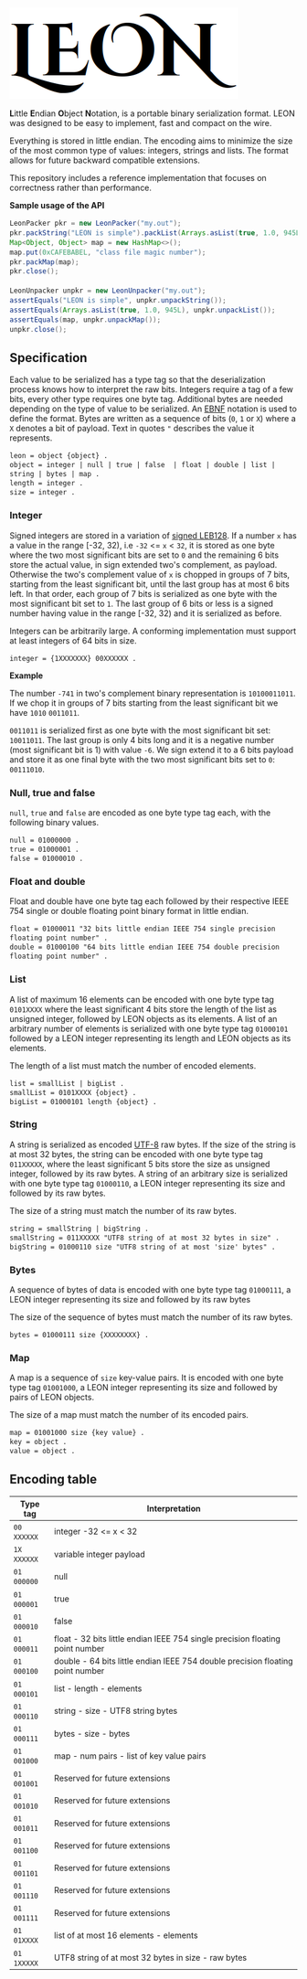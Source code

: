 ![LEON](https://github.com/lboasso/LEON/blob/main/LEON.png "**L**ittle **E**ndian **O**bject **N**otation")

**L**ittle **E**ndian **O**bject **N**otation, is a portable binary
serialization format. LEON was designed to be easy to implement, fast and
compact on the wire.

Everything is stored in little endian. The encoding aims to minimize the size
of the most common type of values: integers, strings and lists.
The format allows for future backward compatible extensions.

This repository includes a reference implementation that focuses on correctness
rather than performance.

**Sample usage of the API**

```Java
LeonPacker pkr = new LeonPacker("my.out");
pkr.packString("LEON is simple").packList(Arrays.asList(true, 1.0, 945L));
Map<Object, Object> map = new HashMap<>();
map.put(0xCAFEBABEL, "class file magic number");
pkr.packMap(map);
pkr.close();

LeonUnpacker unpkr = new LeonUnpacker("my.out");
assertEquals("LEON is simple", unpkr.unpackString());
assertEquals(Arrays.asList(true, 1.0, 945L), unpkr.unpackList());
assertEquals(map, unpkr.unpackMap());
unpkr.close();
```

## Specification

Each value to be serialized has a type tag so that the deserialization process
knows how to interpret the raw bits. Integers require a tag of a few bits,
every other type requires one byte tag. Additional bytes are needed depending
on the type of value to be serialized.
An [EBNF](https://en.wikipedia.org/wiki/Wirth_syntax_notation) notation is used
to define the format. Bytes are written as a sequence of bits (`0`, `1` or `X`)
where a `X` denotes a bit of payload. Text in quotes `"` describes the value
it represents.

```
leon = object {object} .
object = integer | null | true | false  | float | double | list | string | bytes | map .
length = integer .
size = integer .
```

### Integer

Signed integers are stored in a variation of [signed LEB128](https://en.wikipedia.org/wiki/LEB128#Signed_LEB128).
If a number `x` has a value in the range [-32, 32), i.e `-32` <= `x` < `32`, it
is stored as one byte where the two most significant bits are set to `0` and the
remaining 6 bits store the actual value, in sign extended two's complement, as
payload. Otherwise the two's complement value of `x` is chopped in groups of 7
bits, starting from the least significant bit, until the last group has at most
6 bits left. In that order, each group of 7 bits is serialized as one byte with
the most significant bit set to `1`. The last group of 6 bits or less is a signed
number having value in the range [-32, 32) and it is serialized as before.

Integers can be arbitrarily large. A conforming implementation must support at
least integers of 64 bits in size.

```
integer = {1XXXXXXX} 00XXXXXX .
```

**Example**

The number `-741` in two's complement binary representation is `10100011011`.
If we chop it in groups of 7 bits starting from the least significant bit we
have `1010` `0011011`.

`0011011` is serialized first as one byte with the most significant bit set:
`10011011`.
The last group is only 4 bits long and it is a negative number (most
significant bit is 1) with value `-6`. We sign extend it to a 6 bits payload and
store it as one final byte with the two most significant bits set to `0`:
`00111010`.

### Null, true and false

`null`, `true` and `false` are encoded as one byte type tag each, with the
following binary values.

```
null = 01000000 .
true = 01000001 .
false = 01000010 .
```

### Float and double

Float and double have one byte tag each followed by their respective IEEE 754
single or double floating point binary format in little endian.

```
float = 01000011 "32 bits little endian IEEE 754 single precision floating point number" .
double = 01000100 "64 bits little endian IEEE 754 double precision floating point number" .
```

### List

A list of maximum 16 elements can be encoded with one byte type tag `0101XXXX`
where the least significant 4 bits store the length of the list as unsigned
integer, followed by LEON objects as its elements.
A list of an arbitrary number of elements is serialized with one byte type tag
`01000101` followed by a LEON integer representing its length and LEON objects
as its elements.

The length of a list must match the number of encoded elements.

```
list = smallList | bigList .
smallList = 0101XXXX {object} .
bigList = 01000101 length {object} .
```


### String

A string is serialized as encoded [UTF-8](https://en.wikipedia.org/wiki/UTF-8)
raw bytes.
If the size of the string is at most 32 bytes, the string can be encoded with
one byte type tag `011XXXXX`, where the least significant 5 bits store the size
as unsigned integer, followed by its raw bytes.
A string of an arbitrary size is serialized with one byte type tag `01000110`, a
LEON integer representing its size and followed by its raw bytes.

The size of a string must match the number of its raw bytes.

```
string = smallString | bigString .
smallString = 011XXXXX "UTF8 string of at most 32 bytes in size" .
bigString = 01000110 size "UTF8 string of at most 'size' bytes" .
```

### Bytes

A sequence of bytes of data is encoded with one byte type tag `01000111`, a LEON
integer representing its size and followed by its raw bytes

The size of the sequence of bytes must match the number of its raw bytes.


```
bytes = 01000111 size {XXXXXXXX} .
```

### Map

A map is a sequence of `size` key-value pairs.
It is encoded with one byte type tag `01001000`, a LEON integer representing its
size and followed by pairs of LEON objects.

The size of a map must match the number of its encoded pairs.

```
map = 01001000 size {key value} .
key = object .
value = object .
```


## Encoding table

| Type tag      | Interpretation                                                                       |
| ------------- | -------------------------------------------------------------------------------------|
| `00` `XXXXXX` | integer -32 <= x < 32                                                                |
| `1X` `XXXXXX` | variable integer payload                                                             |
| `01` `000000` | null                                                                                 |
| `01` `000001` | true                                                                                 |
| `01` `000010` | false                                                                                |
| `01` `000011` | float - 32 bits little endian IEEE 754 single precision floating point number        |
| `01` `000100` | double - 64 bits little endian IEEE 754 double precision floating point number       |
| `01` `000101` | list - length - elements                                                             |
| `01` `000110` | string - size - UTF8 string bytes                                                    |
| `01` `000111` | bytes - size - bytes                                                                 |
| `01` `001000` | map - num pairs - list of key value pairs                                            |
| `01` `001001` | Reserved for future extensions                                                       |
| `01` `001010` | Reserved for future extensions                                                       |
| `01` `001011` | Reserved for future extensions                                                       |
| `01` `001100` | Reserved for future extensions                                                       |
| `01` `001101` | Reserved for future extensions                                                       |
| `01` `001110` | Reserved for future extensions                                                       |
| `01` `001111` | Reserved for future extensions                                                       |
| `01` `01XXXX` | list of at most 16 elements - elements                                               |
| `01` `1XXXXX` | UTF8 string of at most 32 bytes in size - raw bytes                                  |